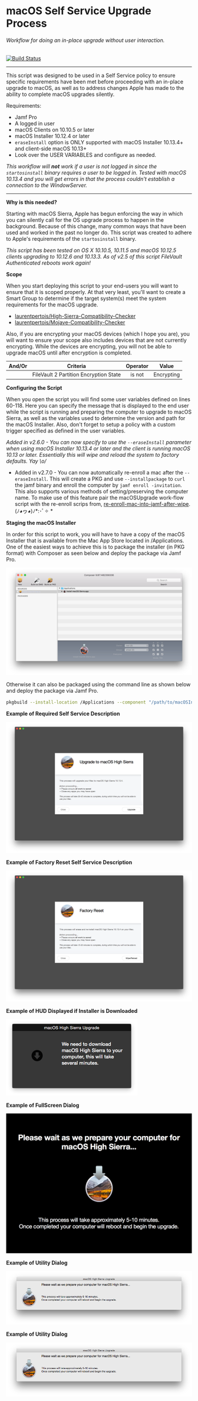 # macOS Self Service Upgrade Process
###### Workflow for doing an in-place upgrade without user interaction.

[![Build Status](https://travis-ci.com/kc9wwh/macOSUpgrade.svg?branch=master)](https://travis-ci.com/kc9wwh/macOSUpgrade)
___
This script was designed to be used in a Self Service policy to ensure specific requirements have been met before proceeding with an in-place upgrade to macOS, as well as to address changes Apple has made to the ability to complete macOS upgrades silently.

Requirements:
* Jamf Pro
* A logged in user
* macOS Clients on 10.10.5 or later
* macOS Installer 10.12.4 or later
* `eraseInstall` option is ONLY supported with macOS Installer 10.13.4+ and client-side macOS 10.13+
* Look over the USER VARIABLES and configure as needed.

*This workflow will **not** work if a user is not logged in since the `startosinstall` binary requires a user to be logged in. Tested with macOS 10.13.4 and you will get errors in that the process couldn't establish a connection to the WindowServer.*

___

**Why is this needed?**

Starting with macOS Sierra, Apple has begun enforcing the way in which you can silently call for the OS upgrade process to happen in the background. Because of this change, many common ways that have been used and worked in the past no longer do. This script was created to adhere to Apple's requirements of the `startosinstall` binary.

*This script has been tested on OS X 10.10.5, 10.11.5 and macOS 10.12.5 clients upgrading to 10.12.6 and 10.13.3. As of v2.5 of this script FileVault Authenticated reboots work again!*

**Scope**

When you start deploying this script to your end-users you will want to ensure that it is scoped properly. At that very least, you'll want to create a Smart Group to determine if the target system(s) meet the system requirements for the macOS upgrade.

* [laurentpertois/High-Sierra-Compatibility-Checker](https://github.com/laurentpertois/High-Sierra-Compatibility-Checker)
* [laurentpertois/Mojave-Compatibility-Checker](https://github.com/laurentpertois/Mojave-Compatibility-Checker)

Also, if you are encrypting your macOS devices (which I hope you are), you will want to ensure your scope also includes devices that are not currently encrypting. While the devices are encrypting, you will not be able to upgrade macOS until after encryption is completed.

| And/Or | Criteria | Operator | Value |
| :---: | :---: | :---: | :---: |
|   | FileVault 2 Partition Encryption State | is not | Encrypting |

**Configuring the Script**

When you open the script you will find some user variables defined on lines 60-118. Here you can specify the message that is displayed to the end user while the script is running and preparing the computer to upgrade to macOS Sierra, as well as the variables used to determine the version and path for the macOS Installer. Also, don't forget to setup a policy with a custom trigger specified as defined in the user variables.

*Added in v2.6.0 - You can now specify to use the `--eraseInstall` parameter when using macOS Installer 10.13.4 or later and the client is running macOS 10.13 or later. Essentially this will wipe and reload the system to factory defaults. Yay \o/*

* Added in v2.7.0 - You can now automatically re-enroll a mac after the `--eraseInstall`. This will create a PKG and use `--installpackage` to `curl` the jamf binary and enroll the computer by `jamf enroll -invitation`. This also supports various methods of setting/preserving the computer name. To make use of this feature pair the macOSUpgrade work-flow script with the re-enroll scrips from, [re-enroll-mac-into-jamf-after-wipe](https://github.com/cubandave/re-enroll-mac-into-jamf-after-wipe). \(ﾉ◕ヮ◕\)ﾉ\*:･ﾟ✧ *


**Staging the macOS Installer**

In order for this script to work, you will have to have a copy of the macOS Installer that is available from the Mac App Store located in /Applications. One of the easiest ways to achieve this is to package the installer (in PKG format) with Composer as seen below and deploy the package via Jamf Pro.

![alt text](/imgs/composer.png)

Otherwise it can also be packaged using the command line as shown below and deploy the package via Jamf Pro.

```sh
pkgbuild --install-location /Applications --component "/path/to/macOSInstallerApp" "/path/to/xxxxx.pkg"
```

**Example of Required Self Service Description**

![alt text](/imgs/selfservice.png)


**Example of Factory Reset Self Service Description**

![alt text](/imgs/factoryReset.png)


**Example of HUD Displayed if Installer is Downloaded**

![alt text](/imgs/downloadHUD.png)


**Example of FullScreen Dialog**

![alt text](/imgs/fullScreen.png)


**Example of Utility Dialog**

![alt text](/imgs/utility.png)

**Example of Utility Dialog**

![alt text](/imgs/utility.png)
